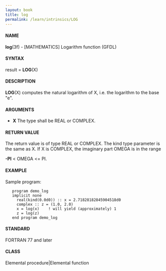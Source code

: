 ```yaml
---
layout: book
title: log
permalink: /learn/intrinsics/LOG
---
```

#### NAME

__log__(3f) - \[MATHEMATICS\] Logarithm function
(GFDL)

#### SYNTAX

result = __LOG__(X)

#### DESCRIPTION

__LOG__(X) computes the natural logarithm of X, i.e. the logarithm to
the base "e".

#### ARGUMENTS

  - __X__
    The type shall be REAL or COMPLEX.

#### RETURN VALUE

The return value is of type REAL or COMPLEX. The kind type parameter is
the same as X. If X is COMPLEX, the imaginary part OMEGA is in the range

__-PI__ \< OMEGA \<= PI.

#### EXAMPLE

Sample program:

```
   program demo_log
   implicit none
     real(kind(0.0d0)) :: x = 2.71828182845904518d0
     complex :: z = (1.0, 2.0)
     x = log(x)    ! will yield (approximately) 1
     z = log(z)
   end program demo_log
```

#### STANDARD

FORTRAN 77 and later

#### CLASS

Elemental procedure\|Elemental function
